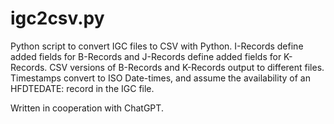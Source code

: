 # igc2csv.py
Python script to convert IGC files to CSV with Python. I-Records define added fields for B-Records 
and J-Records define added fields for K-Records. CSV versions of B-Records and K-Records output to 
different files. Timestamps convert to ISO Date-times, and assume the availability of an HFDTEDATE:
record in the IGC file.

Written in cooperation with ChatGPT.
